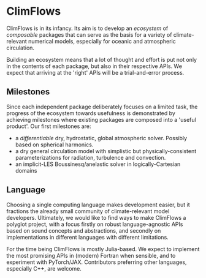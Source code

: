 # ClimFlows

ClimFlows is in its infancy. Its aim is to develop an *ecosystem* of *composable* packages that can serve as the basis for a variety of climate-relevant numerical models, especially for oceanic and atmospheric circulation.

Building an ecosystem means that a lot of thought and effort is put not only in the contents of each package, but also in their respective APIs. We expect that arriving at the 'right' APIs will be a trial-and-error process.

## Milestones
Since each independent package deliberately focuses on a limited task, the progress of the ecosystem towards usefulness is demonstrated by achieving milestones where existing packages are composed into a 'useful product'. Our first milestones are:

* a *differentiable* dry, hydrostatic, global atmospheric solver. Possibly based on spherical harmonics.
* a dry general circulation model with simplistic but physically-consistent parameterizations for radiation, turbulence and convection.
* an implicit-LES Boussinesq/anelastic solver in logically-Cartesian domains

## Language

Choosing a single computing language makes development easier, but it fractions the already small community of climate-relevant model developers. Ultimately, we would like to find ways to make ClimFlows a polyglot project, with a focus firstly on robust language-agnostic APIs based on sound concepts and abstractions, and secondly on implementations in different languages with different limitations.

For the time being ClimFlows is mostly Julia-based. We expect to implement the most promising APIs in (modern) Fortran when sensible, and to experiment with PyTorch/JAX. Contributors preferring other languages, especially C++, are welcome.

